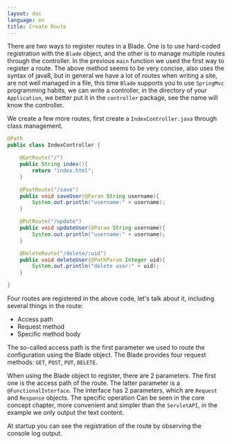 ```yaml
---
layout: doc
language: en
title: Create Route
---
```


There are two ways to register routes in a Blade. One is to use hard-coded registration with the `Blade` object, and the other is to manage multiple routes through the controller.
In the previous `main` function we used the first way to register a route.
The above method seems to be very concise, also uses the syntax of java8, but in general we have a lot of routes when writing a site, are not well managed in a file, this time `Blade` supports you to use `SpringMvc` programming habits, we can write a controller, in the directory of your `Application`, we better put it in the `controller` package, see the name will know the controller.

We create a few more routes, first create a `IndexController.java` through class management.

```java
@Path
public class IndexController {

    @GetRoute("/")
    public String index(){
        return "index.html";
    }

    @PostRoute("/save")
    public void saveUser(@Param String username){
        System.out.println("username:" + username);
    }

    @PutRoute("/update")
    public void updateUser(@Param String username){
        System.out.println("username:" + username);
    }

    @DeleteRoute("/delete/:uid")
    public void deleteUser(@PathParam Integer uid){
        System.out.println("delete user:" + uid);
    }

}
```

Four routes are registered in the above code, let's talk about it, including several things in the route:

- Access path
- Request method
- Specific method body

The so-called access path is the first parameter we used to route the configuration using the Blade object. The Blade provides four request methods: `GET`, `POST`, `PUT`, `DELETE`.

When using the Blade object to register, there are 2 parameters. The first one is the access path of the route. The latter parameter is a `@FunctionalInterface`. The interface has 2 parameters, which are `Request` and `Response` objects. The specific operation Can be seen in the core concept chapter, more convenient and simpler than the `ServletAPI`, in the example we only output the text content.

At startup you can see the registration of the route by observing the console log output.

